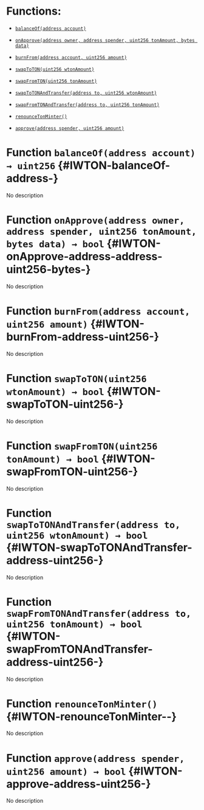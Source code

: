 # Functions:

- [`balanceOf(address account)`](#IWTON-balanceOf-address-)

- [`onApprove(address owner, address spender, uint256 tonAmount, bytes data)`](#IWTON-onApprove-address-address-uint256-bytes-)

- [`burnFrom(address account, uint256 amount)`](#IWTON-burnFrom-address-uint256-)

- [`swapToTON(uint256 wtonAmount)`](#IWTON-swapToTON-uint256-)

- [`swapFromTON(uint256 tonAmount)`](#IWTON-swapFromTON-uint256-)

- [`swapToTONAndTransfer(address to, uint256 wtonAmount)`](#IWTON-swapToTONAndTransfer-address-uint256-)

- [`swapFromTONAndTransfer(address to, uint256 tonAmount)`](#IWTON-swapFromTONAndTransfer-address-uint256-)

- [`renounceTonMinter()`](#IWTON-renounceTonMinter--)

- [`approve(address spender, uint256 amount)`](#IWTON-approve-address-uint256-)

# Function `balanceOf(address account) → uint256` {#IWTON-balanceOf-address-}

No description

# Function `onApprove(address owner, address spender, uint256 tonAmount, bytes data) → bool` {#IWTON-onApprove-address-address-uint256-bytes-}

No description

# Function `burnFrom(address account, uint256 amount)` {#IWTON-burnFrom-address-uint256-}

No description

# Function `swapToTON(uint256 wtonAmount) → bool` {#IWTON-swapToTON-uint256-}

No description

# Function `swapFromTON(uint256 tonAmount) → bool` {#IWTON-swapFromTON-uint256-}

No description

# Function `swapToTONAndTransfer(address to, uint256 wtonAmount) → bool` {#IWTON-swapToTONAndTransfer-address-uint256-}

No description

# Function `swapFromTONAndTransfer(address to, uint256 tonAmount) → bool` {#IWTON-swapFromTONAndTransfer-address-uint256-}

No description

# Function `renounceTonMinter()` {#IWTON-renounceTonMinter--}

No description

# Function `approve(address spender, uint256 amount) → bool` {#IWTON-approve-address-uint256-}

No description
